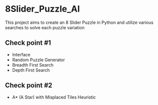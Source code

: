 # 8Slider_Puzzle_AI
This project aims to create an 8 Slider Puzzle in Python and utilize various searches to solve each puzzle variation

Check point #1
--------------
- Interface
- Random Puzzle Generator
- Breadth First Search
- Depth First Search

Check point #2
--------------
- A* (A Star) with Misplaced Tiles Heuristic

